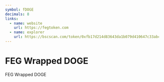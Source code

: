 ```yaml
---
symbol: fDOGE
decimals: 8
links:
  - name: website
    url: https://fegtoken.com
  - name: explorer
    url: https://bscscan.com/token/0xfb17d214d83643da1b079d410647c33abce972e2
---
```


# FEG Wrapped DOGE

FEG Wrapped DOGE
